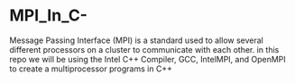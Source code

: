 # MPI_In_C-
Message Passing Interface (MPI) is a standard used to allow several different processors on a cluster to communicate with each other. in this repo we will be using the Intel C++ Compiler, GCC, IntelMPI, and OpenMPI to create a multiprocessor programs in C++
